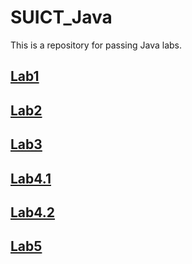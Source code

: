 # SUICT_Java
This is a repository for passing Java labs.
## [Lab1](https://github.com/SaogumiRonald/SUICT_Java/tree/main/Lab1)
## [Lab2](https://github.com/SaogumiRonald/SUICT_Java/tree/main/Lab2)
## [Lab3](https://github.com/SaogumiRonald/SUICT_Java/tree/main/Lab3)
## [Lab4.1](https://github.com/SaogumiRonald/SUICT_Java/tree/main/Lab4-1)
## [Lab4.2](https://github.com/SaogumiRonald/SUICT_Java/tree/main/Lab4-2)
## [Lab5](https://github.com/SaogumiRonald/SUICT_Java/tree/main/Lab5)
